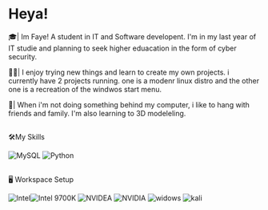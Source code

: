 
# Heya!

🎓| Im Faye! A student in IT and Software developent. I'm in my last year of IT studie and planning to seek higher eduacation in the form of cyber security.

👨‍💻| I enjoy trying new things and learn to create my own projects. i currently have 2 projects running. one is a modenr linux distro and the other one is a recreation of the windwos start menu.

🎸| When i'm not doing something behind my computer, i like to hang with friends and family. I'm also learning to 3D modeleling.

##

🛠️My Skills 

![MySQL](https://img.shields.io/badge/MySQL-000000?style=for-the-badge&logo=MySQL&logoColor=white)  ![Python](https://img.shields.io/badge/Python-000000?style=for-the-badge&logo=Python&logoColor=white) 

##

🖥️ Workspace Setup

![Intel](https://img.shields.io/badge/Intel-000000?style=for-the-badge&color=#00008b&logo=Intel&logoColor=black)![Intel 9700K](https://img.shields.io/badge/Core_I7_9700K-000000?style=for-the-badge&color=blue&logo=intel&logoColor=black) ![NVIDEA](https://img.shields.io/badge/NVIDIA-000000?style=for-the-badge&color=succes&logo=NVIDIA&logoColor=black) ![NVIDIA](https://img.shields.io/badge/NVIDIA_RTX_3070-000000?style=for-the-badge&color=green&logo=NVIDIA&logoColor=black) ![widows](https://img.shields.io/badge/Windows_11-000000?style=for-the-badge&color=blue&logo=Windows&logoColor=white) ![kali](https://img.shields.io/badge/kali_Linux-000000?style=for-the-badge&color=yellow&logo=Linux&logoColor=white) 
